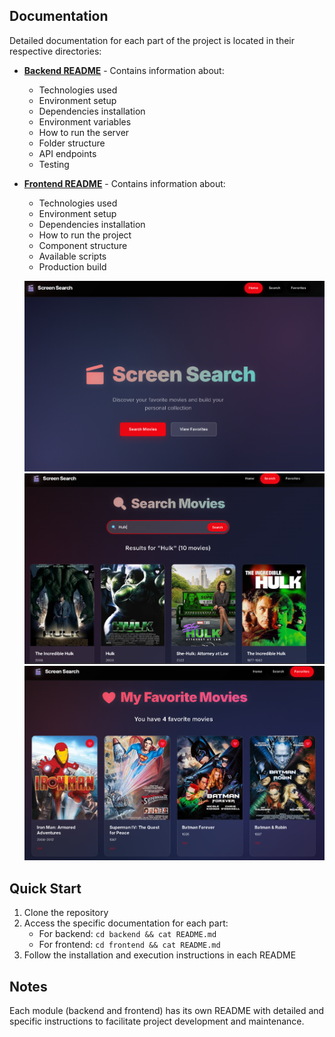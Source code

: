 ## Documentation

Detailed documentation for each part of the project is located in their respective directories:

- **[Backend README](./backend/README.md)** - Contains information about:
  - Technologies used
  - Environment setup
  - Dependencies installation
  - Environment variables
  - How to run the server
  - Folder structure
  - API endpoints
  - Testing

- **[Frontend README](./frontend/README.md)** - Contains information about:
  - Technologies used
  - Environment setup
  - Dependencies installation
  - How to run the project
  - Component structure
  - Available scripts
  - Production build

  ![](https://github.com/jacksonn455/ScreenSearch/blob/main/images/image1.png)
  ![](https://github.com/jacksonn455/ScreenSearch/blob/main/images/image2.png)
  ![](https://github.com/jacksonn455/ScreenSearch/blob/main/images/image3.png)

## Quick Start

1. Clone the repository
2. Access the specific documentation for each part:
   - For backend: `cd backend && cat README.md`
   - For frontend: `cd frontend && cat README.md`
3. Follow the installation and execution instructions in each README

## Notes

Each module (backend and frontend) has its own README with detailed and specific instructions to facilitate project development and maintenance.
